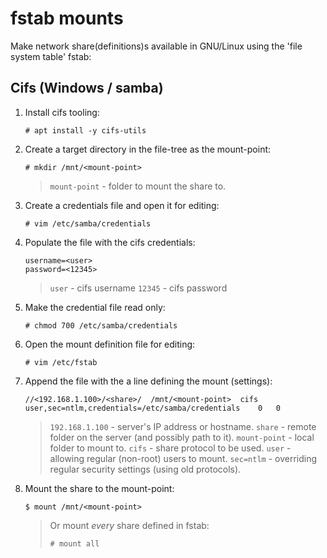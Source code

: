 # fstab mounts

Make network share(definitions)s available in GNU/Linux using the 'file system table' fstab:


## Cifs (Windows / samba)

1. Install cifs tooling:

    ```
    # apt install -y cifs-utils
    ```

2. Create a target directory in the file-tree as the mount-point:

    ```
    # mkdir /mnt/<mount-point>
    ```

	>	`mount-point` - folder to mount the share to.

3. Create a credentials file and open it for editing:

    ```
    # vim /etc/samba/credentials
    ```

4. Populate the file with the cifs credentials:

    ```
    username=<user>
    password=<12345>
    ```

	> `user` - cifs username
    > `12345` - cifs password

1. Make the credential file read only:

    ```
    # chmod 700 /etc/samba/credentials
    ```

4. Open the mount definition file for editing:

    ```
    # vim /etc/fstab
    ```

5. Append the file with the a line defining the mount (settings):

    ```
    //<192.168.1.100>/<share>/	/mnt/<mount-point>	cifs	user,sec=ntlm,credentials=/etc/samba/credentials	0	0
    ```

    >	`192.168.1.100` - server's IP address or hostname.
    >	`share` - remote folder on the server (and possibly path to it).
	>	`mount-point` - local folder to mount to.
	>	`cifs` - share protocol to be used.
    >	`user` - allowing regular (non-root) users to mount.
    >	`sec=ntlm` - overriding regular security settings (using old protocols).

3. Mount the share to the mount-point:

    ```
    $ mount /mnt/<mount-point>
    ```

    >	Or mount _every_ share defined in fstab:
	>
	>	```
	>	# mount all
	>	```


<!-- NGREP ONELINERS

>>> Cifs / samba client toolign: cifs-utils

-->
